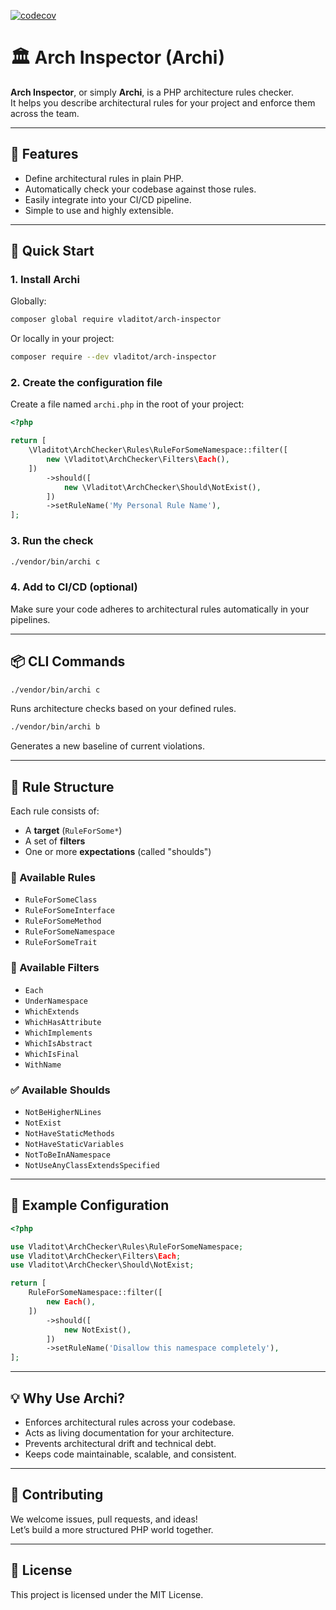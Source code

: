 [![codecov](https://codecov.io/gh/vladitot/arch-inspector/branch/master/graph/badge.svg?token=5QHKLNTFLC)](https://codecov.io/gh/vladitot/arch-inspector)

# 🏛 Arch Inspector (Archi)

**Arch Inspector**, or simply **Archi**, is a PHP architecture rules checker.  
It helps you describe architectural rules for your project and enforce them across the team.

---

## 🔧 Features

- Define architectural rules in plain PHP.
- Automatically check your codebase against those rules.
- Easily integrate into your CI/CD pipeline.
- Simple to use and highly extensible.

---

## 🚀 Quick Start

### 1. Install Archi

Globally:

```bash
composer global require vladitot/arch-inspector
```

Or locally in your project:

```bash
composer require --dev vladitot/arch-inspector
```

### 2. Create the configuration file

Create a file named `archi.php` in the root of your project:

```php
<?php

return [
    \Vladitot\ArchChecker\Rules\RuleForSomeNamespace::filter([
        new \Vladitot\ArchChecker\Filters\Each(),
    ])
        ->should([
            new \Vladitot\ArchChecker\Should\NotExist(),
        ])
        ->setRuleName('My Personal Rule Name'),
];
```

### 3. Run the check

```bash
./vendor/bin/archi c
```

### 4. Add to CI/CD (optional)

Make sure your code adheres to architectural rules automatically in your pipelines.

---

## 📦 CLI Commands

```bash
./vendor/bin/archi c
```

Runs architecture checks based on your defined rules.

```bash
./vendor/bin/archi b
```

Generates a new baseline of current violations.

---

## 🧱 Rule Structure

Each rule consists of:

- A **target** (`RuleForSome*`)
- A set of **filters**
- One or more **expectations** (called "shoulds")

### 📁 Available Rules

- `RuleForSomeClass`
- `RuleForSomeInterface`
- `RuleForSomeMethod`
- `RuleForSomeNamespace`
- `RuleForSomeTrait`

### 🧲 Available Filters

- `Each`
- `UnderNamespace`
- `WhichExtends`
- `WhichHasAttribute`
- `WhichImplements`
- `WhichIsAbstract`
- `WhichIsFinal`
- `WithName`

### ✅ Available Shoulds

- `NotBeHigherNLines`
- `NotExist`
- `NotHaveStaticMethods`
- `NotHaveStaticVariables`
- `NotToBeInANamespace`
- `NotUseAnyClassExtendsSpecified`

---

## 📄 Example Configuration

```php
<?php

use Vladitot\ArchChecker\Rules\RuleForSomeNamespace;
use Vladitot\ArchChecker\Filters\Each;
use Vladitot\ArchChecker\Should\NotExist;

return [
    RuleForSomeNamespace::filter([
        new Each(),
    ])
        ->should([
            new NotExist(),
        ])
        ->setRuleName('Disallow this namespace completely'),
];
```

---

## 💡 Why Use Archi?

- Enforces architectural rules across your codebase.
- Acts as living documentation for your architecture.
- Prevents architectural drift and technical debt.
- Keeps code maintainable, scalable, and consistent.

---

## 🤝 Contributing

We welcome issues, pull requests, and ideas!  
Let’s build a more structured PHP world together.

---

## 🪪 License

This project is licensed under the MIT License.